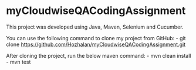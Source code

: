 # myCloudwiseQACodingAssignment

This project was developed using Java, Maven, Selenium and Cucumber.

You can use the following command to clone my project from GitHub: - git clone https://github.com/Hozhalan/myCloudwiseQACodingAssignment.git

After cloning the project, run the below maven command: - mvn clean install - mvn test
